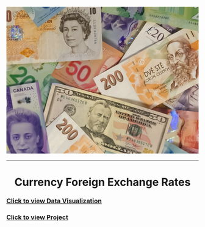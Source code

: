 ![](2023-02-09-09-35-08.png)

---

<center><h1>Currency Foreign Exchange Rates</h1></center>

### [Click to view Data Visualization](https://nbviewer.org/github/TelRich/Currency-Foreign-Exchange-Rates/blob/main/data_viz.ipynb)
### [Click to view Project](https://github.com/TelRich/Currency-Foreign-Exchange-Rates/blob/main/Exchange_Rates_Prediction.ipynb)